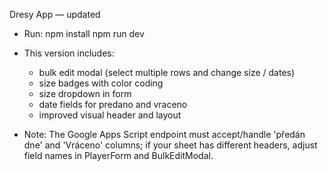 Dresy App — updated

- Run:
  npm install
  npm run dev

- This version includes:
  * bulk edit modal (select multiple rows and change size / dates)
  * size badges with color coding
  * size dropdown in form
  * date fields for predano and vraceno
  * improved visual header and layout

- Note: The Google Apps Script endpoint must accept/handle 'předán dne' and 'Vráceno' columns; if your sheet has different headers, adjust field names in PlayerForm and BulkEditModal.

